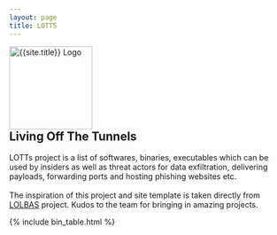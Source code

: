 ```yaml
---
layout: page
title: LOTTS
---
```


<script async src="https://www.googletagmanager.com/gtag/js?id=UA-133649096-1"></script>
<script>
  window.dataLayer = window.dataLayer || [];
  function gtag(){dataLayer.push(arguments);}
  gtag('js', new Date());
  gtag('config', 'UA-133649096-1');
</script>

<div class="header-box">
<a href="https://github.com/LOTTunnels/LOTTunnels.github.io/blob/master/README.md"><img src="{{ '/assets/logo.png' | relative_url }}" height="150" alt="{{site.title}} Logo" style="margin-right: 10px;"></a>
<div>
<h2 style="margin-top: 0">Living Off The Tunnels</h2>
LOTTs project is a list of softwares, binaries, executables which can be used by insiders as well as threat actors for data exfiltration, delivering payloads, forwarding ports and hosting phishing websites etc.
<br><br>
The inspiration of this project and site template is taken directly from <a href="https://lolbas-project.github.io/">LOLBAS</a> project. Kudos to the team for bringing in amazing projects. 
<br>
</div>
</div>

[functions]: /functions/
{% include bin_table.html %}
